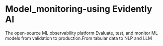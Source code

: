 # Model_monitoring-using Evidently AI
The open-source ML observability platform
Evaluate, test, and monitor ML models from validation to production.From tabular data to NLP and LLM
